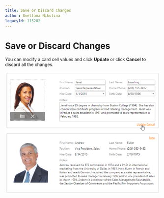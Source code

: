```yaml
---
title: Save or Discard Changes
author: Svetlana Nikulina
legacyId: 115282
---
```

# Save or Discard Changes
You can modify a card cell values and click **Update** or click **Cancel**  to discard all the changes.

![EUD_CardView_UpdateEdit](../../../images/img121507.png)
